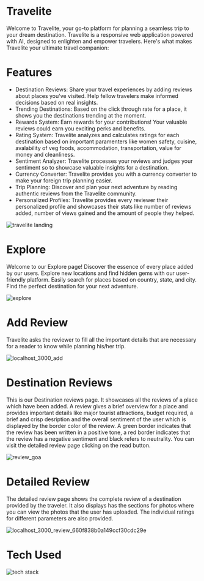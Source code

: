 # Travelite

Welcome to Travelite, your go-to platform for planning a seamless trip to your dream destination. Travelite is a responsive web application powered with AI, designed to enlighten and empower travelers. Here's what makes Travelite your ultimate travel companion:

# Features

* Destination Reviews: Share your travel experiences by adding reviews about places you've visited. Help fellow travelers make informed decisions based on real insights.
* Trending Destinations: Based on the click through rate for a place, it shows you the destinations trending at the moment.
* Rewards System: Earn rewards for your contributions! Your valuable reviews could earn you exciting perks and benefits.
* Rating System: Travelite analyzes and calculates ratings for each destination based on important paramenters like women safety, cuisine, avalability of veg foods, accommodation, transportation, value for money and cleanliness.
* Sentiment Analyzer: Travelite processes your reviews and judges your sentiment so to showcase valuable insights for a destination.
* Currency Converter: Travelite provides you with a currency converter to make your foreign trip planning easier.
* Trip Planning: Discover and plan your next adventure by reading authentic reviews from the Travelite community.
* Personalized Profiles: Travelite provides every reviewer their personalized profile and showcases their stats like number of reviews added, number of views gained and the amount of people they helped.
  
![travelite landing](https://github.com/Kanak0202/Travelite/assets/95582926/b86241e9-acdb-4dbf-b7a7-86595728ca8f)


# Explore

Welcome to our Explore page! Discover the essence of every place added by our users. Explore new locations and find hidden gems with our user-friendly platform. Easily search for places based on country, state, and city. Find the perfect destination for your next adventure.

![explore](https://github.com/Kanak0202/Travelite/assets/95582926/d43f071d-ef61-42ca-8774-c541a7f0b88c)

# Add Review

Travelite asks the reviewer to fill all the important details that are necessary for a reader to know while planning his/her trip.

![localhost_3000_add](https://github.com/Kanak0202/Travelite/assets/95582926/bc38805c-fd7b-424e-9c0e-ae1fc15608ad)


# Destination Reviews

This is our Destination reviews page. It showcases all the reviews of a place which have been added. A review gives a brief overview for a place and provides important details like major tourist attractions, budget required, a brief and crisp desription and the overall sentiment of the user which is displayed by the border color of the review. A green border indicates that the review has been written in a positive tone, a red border indicates that the review has a negative sentiment and black refers to neutrality. You can visit the detailed review page clicking on the read button.

![review_goa](https://github.com/Kanak0202/Travelite/assets/95582926/78eeb8dc-0152-4b6e-a2ab-03b61745701a)


# Detailed Review

The detailed review page shows the complete review of a destination provided by the traveler. It also displays has the sections for photos where you can view the photos that the user has uploaded. The individual ratings for different parameters are also provided.

![localhost_3000_review_660f838b0a149ccf30cdc29e](https://github.com/Kanak0202/Travelite/assets/95582926/cb59cfd4-2b97-41e7-90ff-01c3c5dd636f)

# Tech Used

![tech stack](https://github.com/Kanak0202/Travelite/assets/95582926/353ab361-0489-4b40-afec-e19d361e4bfe)

